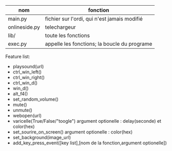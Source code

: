 | nom           	| fonction                                     	|
|---------------	|----------------------------------------------	|
| main.py       	| fichier sur l'ordi, qui n'est jamais modifié 	|
| onlineside.py 	| telechargeur                                 	|
| lib/          	| toute les fonctions                          	|
| exec.py       	| appelle les fonctions; la boucle du programe 	|


Feature list:
- playsound(url)<br>
- ctrl_win_left()<br>
- ctrl_win_right()<br>
- ctrl_win_d()<br>
- win_d()<br>
- alt_f4()<br>
- set_random_volume()<br>
- mute()<br>
- unmute()<br>
- webopen(url)<br>
- varicelle(True/False/"toogle") argument optionelle : delay(seconde) et color(hex)<br>
- set_sourire_on_screen() argument optionelle : color(hex)<br>
- set_background(image_url)<br>
- add_key_press_event([key list],[nom de la fonction,argument optionelle])
